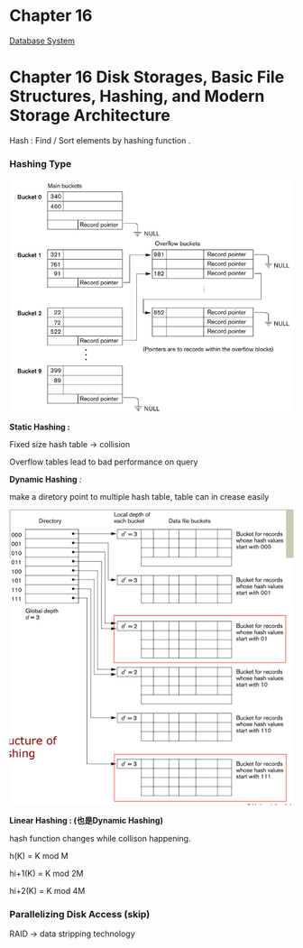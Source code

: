 # Chapter 16

[Database System](../Database%20System%208448b94beaf34fcebe456f5a188f273a.md)

# Chapter 16 Disk Storages, Basic File Structures, Hashing, and Modern Storage Architecture

Hash : Find / Sort elements by hashing function .

### Hashing Type

![Untitled](Chapter%2016%2072ca404c5d774eea986ea4769a859386/Untitled.png)

**Static Hashing :** 

Fixed size hash table → collision

Overflow tables lead to bad performance on query 

**Dynamic Hashing** *:* 

make a diretory point to multiple hash table, table can in crease easily

![Untitled](Chapter%2016%2072ca404c5d774eea986ea4769a859386/Untitled%201.png)

**Linear Hashing : (也是Dynamic Hashing)**

hash function changes while collison happening.

h(K) = K mod M

hi+1(K) = K mod 2M

hi+2(K) = K mod 4M

### Parallelizing Disk Access (skip)

RAID → data stripping technology
